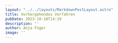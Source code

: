 ```yaml
---
layout: "../../layouts/MarkdownPostLayout.astro"
title: Vorhergehendes Verfahren
pubDate: 2023-10-18T14:19
description: ''
author: Anja Füger
image: ''
---
```


